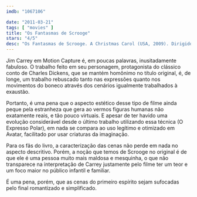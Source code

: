```yaml
---
imdb: "1067106"

date: "2011-03-21"
tags: [ "movies" ]
title: "Os Fantasmas de Scrooge"
stars: "4/5"
desc: "Os Fantasmas de Scrooge. A Christmas Carol (USA, 2009). Dirigido por Robert Zemeckis. Escrito por Charles Dickens, Robert Zemeckis. Com Jim Carrey, Steve Valentine, Daryl Sabara, Sage Ryan, Amber Gainey Meade, Ryan Ochoa, Bobbi Page, Ron Bottitta, Sammi Hanratty."
---
```

Jim Carrey em Motion Capture é, em poucas palavras, inusitadamente fabuloso. O trabalho feito em seu personagem, protagonista do clássico conto de Charles Dickens, que se mantém homônimo no título original, é, de longe, um trabalho rebuscado tanto nas expressões quanto nos movimentos do boneco através dos cenários igualmente trabalhados à exaustão.

Portanto, é uma pena que o aspecto estético desse tipo de filme ainda peque pela estranheza que gera ao vermos figuras humanas não exatamente reais, e tão pouco virtuais. E apesar de ter havido uma evolução considerável desde o último trabalho utilizando essa técnica (O Expresso Polar), em nada se compara ao uso legítimo e otimizado em Avatar, facilitado por usar criaturas da imaginação.

Para os fãs do livro, a caracterização das cenas não perde em nada no aspecto descritivo. Porém, a noção que temos de Scrooge no original é de que ele é uma pessoa muito mais maldosa e mesquinha, o que não transparece na interpretação de Carrey justamente pelo filme ter um teor e um foco maior no público infantil e familiar.

É uma pena, porém, que as cenas do primeiro espírito sejam sufocadas pelo final romantizado e simplificado.
